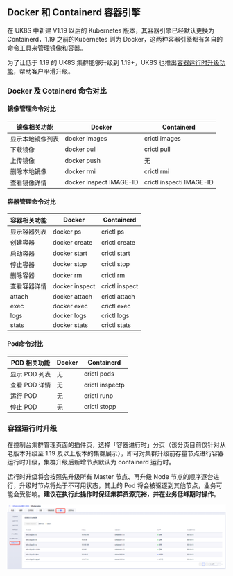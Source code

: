 ## Docker 和 Containerd 容器引擎


在 UK8S 中新建 V1.19 以后的 Kubernetes 版本，其容器引擎已经默认更换为 Containerd，1.19 之前的Kubernetes 则为 Docker，这两种容器引擎都有各自的命令工具来管理镜像和容器。

为了让低于 1.19 的 UK8S 集群能够升级到 1.19+，UK8S 也推出[容器运行时升级功能](#容器运行时升级)，帮助客户平滑升级。


### Docker 及 Cotainerd 命令对比

#### 镜像管理命令对比

|镜像相关功能|	Docker|	Containerd|
|----------|---------|----------|
|显示本地镜像列表|	docker images|	crictl images|
|下载镜像|	docker pull|	crictl pull|
|上传镜像|	docker push|	无|
|删除本地镜像|	docker rmi|	crictl rmi|
|查看镜像详情|	docker inspect IMAGE-ID|	crictl inspecti IMAGE-ID|


#### 容器管理命令对比

|容器相关功能|	Docker|	Containerd|
|----------|---------|----------|
|显示容器列表|	docker ps|	crictl ps|
|创建容器|	docker create|	crictl create|
|启动容器|	docker start|	crictl start|
|停止容器|	docker stop|	crictl stop|
|删除容器|	docker rm	|crictl rm|
|查看容器详情|	docker inspect|	crictl inspect|
|attach|	docker attach|	crictl attach|
|exec	|docker exec|	crictl exec|
|logs|	docker logs	|crictl logs|
|stats|	docker stats|	crictl stats|


#### Pod命令对比

|POD 相关功能|	Docker|	Containerd|
|----------|---------|----------|
|显示 POD 列表|	无|	crictl pods|
|查看 POD 详情|	无|	crictl inspectp|
|运行 POD|	无|	crictl runp|
|停止 POD|	无|	crictl stopp|


### 容器运行时升级

在控制台集群管理页面的插件页，选择「容器进行时」分页（该分页目前仅针对从老版本升级至 1.19 及以上版本的集群展示），即可对集群升级前存量节点进行容器运行时升级，集群升级后新增节点默认为 containerd 运行时。

运行时升级将会按照先升级所有 Master 节点、再升级 Node 节点的顺序逐台进行，升级时节点将处于不可用状态，其上的 Pod 将会被驱逐到其他节点，业务可能会受影响。**建议在执行此操作时保证集群资源充裕，并在业务低峰期时操作**。

![](../images/userguide/containerd_1.png)